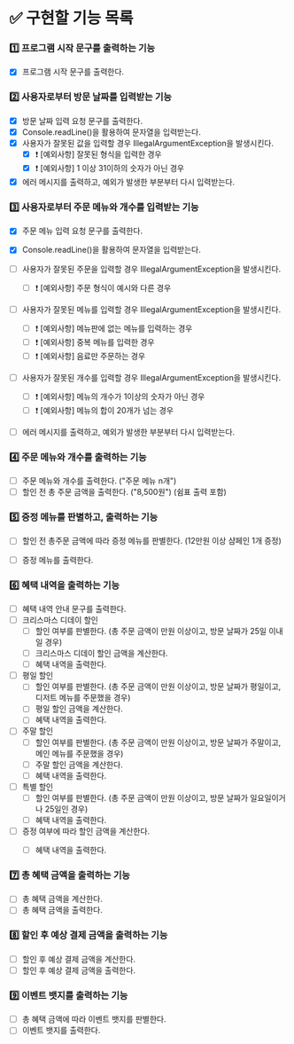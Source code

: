 # ✅ 구현할 기능 목록

### 1️⃣ 프로그램 시작 문구를 출력하는 기능

- [x] 프로그램 시작 문구를 출력한다.

### 2️⃣ 사용자로부터 방문 날짜를 입력받는 기능

- [x] 방문 날짜 입력 요청 문구를 출력한다.
- [x] Console.readLine()을 활용하여 문자열을 입력받는다.
- [x] 사용자가 잘못된 값을 입력할 경우 IllegalArgumentException을 발생시킨다.
    - [x] ❗️ [예외사항] 잘못된 형식을 입력한 경우 
    - [x] ❗️ [예외사항] 1 이상 31이하의 숫자가 아닌 경우
- [x] 에러 메시지를 출력하고, 예외가 발생한 부분부터 다시 입력받는다.

### 3️⃣ 사용자로부터 주문 메뉴와 개수를 입력받는 기능

- [x] 주문 메뉴 입력 요청 문구를 출력한다.
- [x] Console.readLine()을 활용하여 문자열을 입력받는다.
- [ ] 사용자가 잘못된 주문을 입력할 경우 IllegalArgumentException을 발생시킨다.
    - [ ] ❗️ [예외사항] 주문 형식이 예시와 다른 경우
- [ ] 사용자가 잘못된 메뉴를 입력할 경우 IllegalArgumentException을 발생시킨다.
    - [ ] ❗️ [예외사항] 메뉴판에 없는 메뉴를 입력하는 경우
    - [ ] ❗️ [예외사항] 중복 메뉴를 입력한 경우
    - [ ] ❗️ [예외사항] 음료만 주문하는 경우
- [ ] 사용자가 잘못된 개수를 입력할 경우 IllegalArgumentException을 발생시킨다.
    - [ ] ❗️ [예외사항] 메뉴의 개수가 1이상의 숫자가 아닌 경우
    - [ ] ❗️ [예외사항] 메뉴의 합이 20개가 넘는 경우
- [ ] 에러 메시지를 출력하고, 예외가 발생한 부분부터 다시 입력받는다.


### 4️⃣ 주문 메뉴와 개수를 출력하는 기능

- [ ] 주문 메뉴와 개수를 출력한다. ("주문 메뉴 n개")
- [ ] 할인 전 총 주문 금액을 출력한다. ("8,500원") (쉼표 출력 포함)

### 5️⃣ 증정 메뉴를 판별하고, 출력하는 기능

- [ ] 할인 전 총주문 금액에 따라 증정 메뉴를 판별한다. (12만원 이상 샴페인 1개 증정)
- [ ] 증정 메뉴를 출력한다.


### 6️⃣ 혜택 내역을 출력하는 기능
- [ ] 혜택 내역 안내 문구를 출력한다.
- [ ] 크리스마스 디데이 할인 
    - [ ] 할인 여부를 판별한다. (총 주문 금액이 만원 이상이고, 방문 날짜가 25일 이내일 경우)
    - [ ] 크리스마스 디데이 할인 금액을 계산한다.
    - [ ] 혜택 내역을 출력한다.
- [ ] 평일 할인
    - [ ] 할인 여부를 판별한다. (총 주문 금액이 만원 이상이고, 방문 날짜가 평일이고, 디저트 메뉴를 주문했을 경우)
    - [ ] 평일 할인 금액을 계산한다.
  - [ ] 혜택 내역을 출력한다.
- [ ] 주말 할인
    - [ ] 할인 여부를 판별한다. (총 주문 금액이 만원 이상이고, 방문 날짜가 주말이고, 메인 메뉴를 주문했을 경우)
    - [ ] 주말 할인 금액을 계산한다.
    - [ ] 혜택 내역을 출력한다.
- [ ] 특별 할인
    - [ ] 할인 여부를 판별한다. (총 주문 금액이 만원 이상이고, 방문 날짜가 일요일이거나 25일인 경우)
    - [ ] 혜택 내역을 출력한다.
- [ ] 증정 여부에 따라 할인 금액을 계산한다.
    - [ ] 혜택 내역을 출력한다.


### 7️⃣ 총 혜택 금액을 출력하는 기능 

- [ ] 총 혜택 금액을 계산한다.
- [ ] 총 혜택 금액을 출력한다.

### 8️⃣ 할인 후 예상 결제 금액을 출력하는 기능

- [ ] 할인 후 예상 결제 금액을 계산한다.
- [ ] 할인 후 예상 결제 금액을 출력한다.

### 9️⃣ 이벤트 뱃지를 출력하는 기능

- [ ] 총 혜택 금액에 따라 이벤트 뱃지를 판별한다.
- [ ] 이벤트 뱃지를 출력한다.
